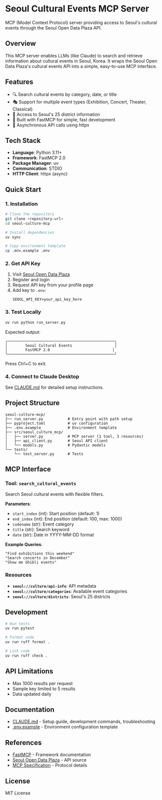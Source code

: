 # Seoul Cultural Events MCP Server

MCP (Model Context Protocol) server providing access to Seoul's cultural events through the Seoul Open Data Plaza API.

## Overview

This MCP server enables LLMs (like Claude) to search and retrieve information about cultural events in Seoul, Korea. It wraps the Seoul Open Data Plaza's cultural events API into a simple, easy-to-use MCP interface.

## Features

- 🔍 Search cultural events by category, date, or title
- 🎭 Support for multiple event types (Exhibition, Concert, Theater, Classical)
- 📍 Access to Seoul's 25 district information
- 🚀 Built with FastMCP for simple, fast development
- 🔄 Asynchronous API calls using httpx

## Tech Stack

- **Language**: Python 3.11+
- **Framework**: FastMCP 2.0
- **Package Manager**: uv
- **Communication**: STDIO
- **HTTP Client**: httpx (async)

## Quick Start

### 1. Installation

```bash
# Clone the repository
git clone <repository-url>
cd seoul-culture-mcp

# Install dependencies
uv sync

# Copy environment template
cp .env.example .env
```

### 2. Get API Key

1. Visit [Seoul Open Data Plaza](https://data.seoul.go.kr/)
2. Register and login
3. Request API key from your profile page
4. Add key to `.env`:
   ```
   SEOUL_API_KEY=your_api_key_here
   ```

### 3. Test Locally

```bash
uv run python run_server.py
```

Expected output:
```
╭────────────────────────────────────────────────╮
│        Seoul Cultural Events                   │
│        FastMCP 2.0                            │
╰────────────────────────────────────────────────╯
```

Press Ctrl+C to exit.

### 4. Connect to Claude Desktop

See [CLAUDE.md](./CLAUDE.md) for detailed setup instructions.

## Project Structure

```
seoul-culture-mcp/
├── run_server.py           # Entry point with path setup
├── pyproject.toml          # uv configuration
├── .env.example            # Environment template
├── src/seoul_culture_mcp/
│   ├── server.py           # MCP server (1 tool, 3 resources)
│   ├── api_client.py       # Seoul API client
│   └── models.py           # Pydantic models
└── tests/
    └── test_server.py      # Tests
```

## MCP Interface

### Tool: `search_cultural_events`

Search Seoul cultural events with flexible filters.

**Parameters**:
- `start_index` (int): Start position (default: 1)
- `end_index` (int): End position (default: 100, max: 1000)
- `codename` (str): Event category
- `title` (str): Search keyword
- `date` (str): Date in YYYY-MM-DD format

**Example Queries**:
```
"Find exhibitions this weekend"
"Search concerts in December"
"Show me Ghibli events"
```

### Resources

- **`seoul://culture/api-info`**: API metadata
- **`seoul://culture/categories`**: Available event categories
- **`seoul://culture/districts`**: Seoul's 25 districts

## Development

```bash
# Run tests
uv run pytest

# Format code
uv run ruff format .

# Lint code
uv run ruff check .
```

## API Limitations

- Max 1000 results per request
- Sample key limited to 5 results
- Data updated daily

## Documentation

- [CLAUDE.md](./CLAUDE.md) - Setup guide, development commands, troubleshooting
- [.env.example](./.env.example) - Environment configuration template

## References

- [FastMCP](https://gofastmcp.com/) - Framework documentation
- [Seoul Open Data Plaza](https://data.seoul.go.kr/) - API source
- [MCP Specification](https://modelcontextprotocol.io/) - Protocol details

## License

MIT License
